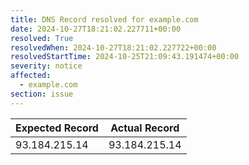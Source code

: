 ```yaml
---
title: DNS Record resolved for example.com
date: 2024-10-27T18:21:02.227711+00:00
resolved: True
resolvedWhen: 2024-10-27T18:21:02.227722+00:00
resolvedStartTime: 2024-10-25T21:09:43.191474+00:00
severity: notice
affected:
  - example.com
section: issue
---
```


| Expected Record  | Actual Record  |
|------------------|----------------|
| 93.184.215.14 | 93.184.215.14 |
